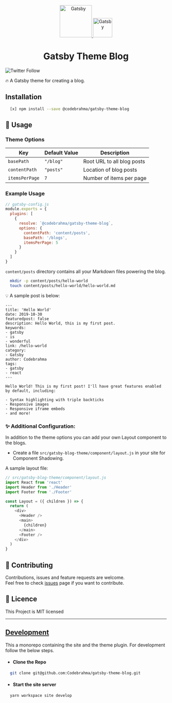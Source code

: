 <p align="center">
  <a href="https://www.codebrahma.com">
    <img alt="Gatsby" src="https://oldwebsite.codebrahma.com/wp-content/themes/codebrahma/public/img/cb_logo_small@2x.png" width="100" />
  </a>
  <a href="https://www.gatsbyjs.org">
    <img alt="Gatsby" src="https://www.gatsbyjs.org/monogram.svg" width="60" />
  </a>
</p>
<h1 align="center">Gatsby Theme Blog</h1>

![Twitter Follow](https://img.shields.io/twitter/follow/codebrahma?style=social)

:fire: A Gatsby theme for creating a blog.

## Installation
```bash
  [x] npm install --save @codebrahma/gatsby-theme-blog
```

## :rocket: Usage

### Theme Options

|Key            | Default Value | Description                |
|---------------|---------------|----------------------------|
|`basePath`     | `"/blog"`     | Root URL to all blog posts |
|`contentPath`  | `"posts"`     | Location of blog posts     |
|`itemsPerPage` | `7`           | Number of items per page   |

### Example Usage
```js
// gatsby-config.js
module.exports = {
  plugins: [
    {
      resolve: `@codebrahma/gatsby-theme-blog`,
      options: {
        contentPath: 'content/posts',
        basePath: '/blogs',
        itemsPerPage: 5
      }
    }
  ]
}
```

`content/posts` directory contains all your Markdown files powering the blog.

```bash
  mkdir -p content/posts/hello-world
  touch content/posts/hello-world/hello-world.md
```

💡 A sample post is below:

```
---
title: 'Hello World'
date: 2019-10-30
featuredpost: false
description: Hello World, this is my first post.
keywords:
- gatsby
- is
- wonderful
link: /hello-world
category:
- Gatsby
author: Codebrahma
tags:
- gatsby
- react
---

Hello World! This is my first post! I'll have great features enabled by default, including:
 
- Syntax highlighting with triple backticks
- Responsive images
- Responsive iframe embeds
- and more!
```

### :sparkles: Additional Configuration:

In addition to the theme options you can add your own Layout component to the blogs.
* Create a file `src/gatsby-blog-theme/component/layout.js` in your site for Component Shadowing.

A sample layout file:

```js
// src/gatsby-blog-theme/component/layout.js
import React from 'react'
import Header from './Header'
import Footer from './Footer'

const Layout = ({ children }) => {
  return (
    <div>
      <Header />
      <main>
        {children}
      </main>
      <Footer />
    </div>
  )
}
```

## :handshake: Contributing

Contributions, issues and feature requests are welcome.
<br/>
Feel free to check [issues](https://github.com/Codebrahma/gatsby-theme-blog/issues) page if you want to contribute.

## :pencil: Licence
 This Project is MIT licensed

<hr />

## <u>Development</u>

This a monorepo containing the site and the theme plugin. For development follow the below steps.

* #### Clone the Repo
```bash
  git clone git@github.com:Codebrahma/gatsby-theme-blog.git
```

* #### Start the site server
```bash
  yarn workspace site develop
```